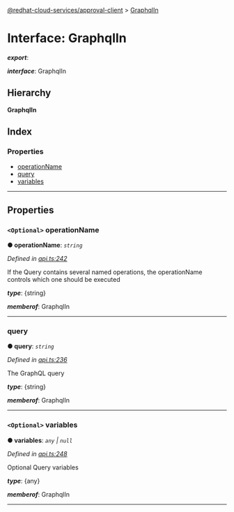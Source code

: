 [@redhat-cloud-services/approval-client](../README.md) > [GraphqlIn](../interfaces/graphqlin.md)

# Interface: GraphqlIn

*__export__*: 

*__interface__*: GraphqlIn

## Hierarchy

**GraphqlIn**

## Index

### Properties

* [operationName](graphqlin.md#operationname)
* [query](graphqlin.md#query)
* [variables](graphqlin.md#variables)

---

## Properties

<a id="operationname"></a>

### `<Optional>` operationName

**● operationName**: *`string`*

*Defined in [api.ts:242](https://github.com/RedHatInsights/javascript-clients/blob/master/packages/approval/api.ts#L242)*

If the Query contains several named operations, the operationName controls which one should be executed

*__type__*: {string}

*__memberof__*: GraphqlIn

___
<a id="query"></a>

###  query

**● query**: *`string`*

*Defined in [api.ts:236](https://github.com/RedHatInsights/javascript-clients/blob/master/packages/approval/api.ts#L236)*

The GraphQL query

*__type__*: {string}

*__memberof__*: GraphqlIn

___
<a id="variables"></a>

### `<Optional>` variables

**● variables**: *`any` \| `null`*

*Defined in [api.ts:248](https://github.com/RedHatInsights/javascript-clients/blob/master/packages/approval/api.ts#L248)*

Optional Query variables

*__type__*: {any}

*__memberof__*: GraphqlIn

___

